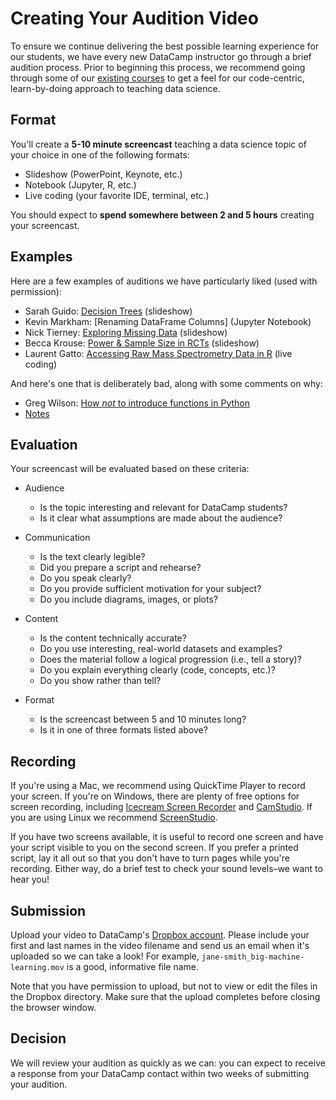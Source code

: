 # Creating Your Audition Video

To ensure we continue delivering the best possible learning experience
for our students, we have every new DataCamp instructor go through a
brief audition process. Prior to beginning this process, we recommend
going through some of our [existing courses][datacamp-courses] to get
a feel for our code-centric, learn-by-doing approach to teaching data
science.

## Format

You'll create a **5-10 minute screencast** teaching a data science topic
of your choice in one of the following formats:

-   Slideshow (PowerPoint, Keynote, etc.)
-   Notebook (Jupyter, R, etc.)
-   Live coding (your favorite IDE, terminal, etc.)

You should expect to **spend somewhere between 2 and 5 hours** creating
your screencast.

## Examples

Here are a few examples of auditions we have particularly liked (used
with permission):

-   Sarah Guido: [Decision Trees][guido-video] (slideshow)
-   Kevin Markham: [Renaming DataFrame Columns] (Jupyter Notebook)
-   Nick Tierney: [Exploring Missing Data][tierney-video] (slideshow)
-   Becca Krouse: [Power & Sample Size in RCTs][krouse-video] (slideshow)
-   Laurent Gatto: [Accessing Raw Mass Spectrometry Data in R][gatto-video] (live coding)

And here's one that is deliberately bad, along with some comments on
why:

-   Greg Wilson: [How *not* to introduce functions in Python][wilson-video]
-   [Notes][wilson-notes]

## Evaluation

Your screencast will be evaluated based on these criteria:

-   Audience
    -   Is the topic interesting and relevant for DataCamp students?
    -   Is it clear what assumptions are made about the audience?

-   Communication
    -   Is the text clearly legible?
    -   Did you prepare a script and rehearse?
    -   Do you speak clearly?
    -   Do you provide sufficient motivation for your subject?
    -   Do you include diagrams, images, or plots?

-   Content
    -   Is the content technically accurate?
    -   Do you use interesting, real-world datasets and examples?
    -   Does the material follow a logical progression (i.e., tell a story)?
    -   Do you explain everything clearly (code, concepts, etc.)?
    -   Do you show rather than tell?

-   Format
    -   Is the screencast between 5 and 10 minutes long?
    -   Is it in one of three formats listed above?

## Recording

If you're using a Mac, we recommend using QuickTime Player to record
your screen. If you're on Windows, there are plenty of free options
for screen recording, including [Icecream Screen Recorder][icecream]
and [CamStudio][camstudio]. If you are using Linux we recommend
[ScreenStudio][screenstudio].

If you have two screens available, it is useful to record one screen
and have your script visible to you on the second screen. If you prefer
a printed script, lay it all out so that you don't have to turn pages
while you're recording. Either way, do a brief test to check your sound
levels–we want to hear you!

## Submission

Upload your video to DataCamp's [Dropbox account][datacamp-dropbox].
Please include your first and last names in the video filename and
send us an email when it's uploaded so we can take a look! For
example, `jane-smith_big-machine-learning.mov` is a good, informative
file name.

Note that you have permission to upload, but not to view or edit the
files in the Dropbox directory. Make sure that the upload completes
before closing the browser window.

## Decision

We will review your audition as quickly as we can: you can expect to
receive a response from your DataCamp contact within two weeks of
submitting your audition.

[camstudio]: http://camstudio.org/
[datacamp-courses]: https://www.datacamp.com/courses
[datacamp-dropbox]: https://www.dropbox.com/request/FMciMP5eMrBPaE1owSze
[gatto-video]: https://www.dropbox.com/s/c5tmipi3fhvli3c/Laurent%20Gatto%20-%20laurent_gatto_reading_ms_data.mp4?dl=0
[guido-video]: https://www.dropbox.com/s/irmtdqsh0sm2dld/Sarah%20Guido%20-%20sarah_guido_datacamp_video.mov?dl=0
[icecream]: http://icecreamapps.com/Screen-Recorder/
[krouse-video]: https://www.dropbox.com/s/on4rckokhz9njj4/Becca%20%20Krouse%20-%20Becca_Krouse_audition_RCT_power_ss.mov?dl=0
[markham-video]: https://www.dropbox.com/s/3dj36enx7plgxc2/Kevin%20Markham%20-%20kevin_markham_datacamp_audition.mp4?dl=0
[screenstudio]: http://screenstudio.crombz.com/
[tierney-video]: https://www.dropbox.com/s/3wz545wxg4m6ly0/Nicholas%20Tierney%20-%20nicholas-tierney_missing-data-exploration.m4v?dl=0
[wilson-notes]: https://s3.amazonaws.com/content-partnerships/production/files/bad-teaching-notes.txt
[wilson-video]: https://www.dropbox.com/s/bf3hof8lgmqr1ou/Greg%20Wilson%20-%20bad-teaching.m4v?dl=0
